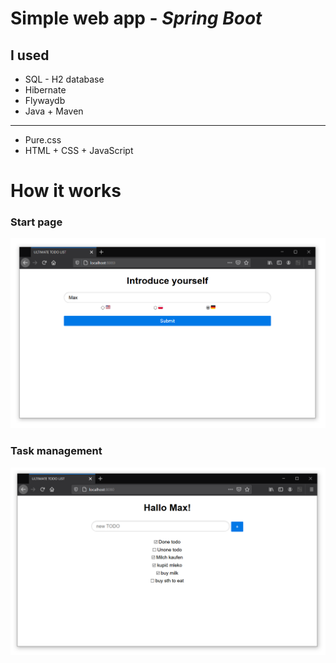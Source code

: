 # Simple web app - ***Spring Boot***
## I used
* SQL - H2 database
* Hibernate
* Flywaydb
* Java + Maven


----
* Pure.css
* HTML + CSS + JavaScript


# How it works
### Start page
<p align="center">
  <img src="./img/1.PNG" />
</p>

### Task management
<p align="center">
  <img src="./img/2.PNG" />
</p>

